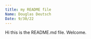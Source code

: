 ```yaml
---
title: my README file
Name: Douglas Deutsch
Date: 9/30/22
---
```

Hi this is the README.md file. Welcome.
